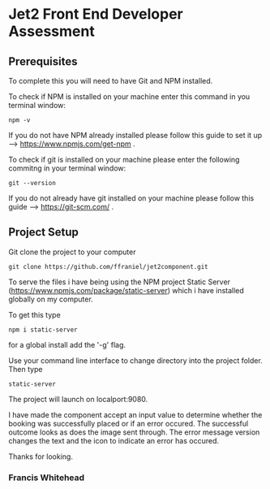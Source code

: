 # Jet2 Front End Developer Assessment

## Prerequisites

To complete this you will need to have Git and NPM installed.

To check if NPM is installed on your machine enter this command in you terminal window:

```npm -v```

If you do not have NPM already installed please follow this guide to set it up --> https://www.npmjs.com/get-npm .


To check if git is installed on your machine please enter the following commitng in your terminal window:

```git --version```

If you do not already have git installed on your machine please follow this guide --> https://git-scm.com/ .

## Project Setup

Git clone the project to your computer

```git clone https://github.com/ffraniel/jet2component.git```

To serve the files i have being using the NPM project Static Server (https://www.npmjs.com/package/static-server) which i have installed globally on my computer.

To get this type

```npm i static-server``` 

for a global install add the '-g' flag.

Use your command line interface to change directory into the project folder. Then type

```static-server```

The project will launch on localport:9080. 

I have made the component accept an input value to determine whether the booking was successfully placed or if an error occured. The successful outcome looks as does the image sent through. The error message version changes the text and the icon to indicate an error has occured.

Thanks for looking.

### Francis Whitehead